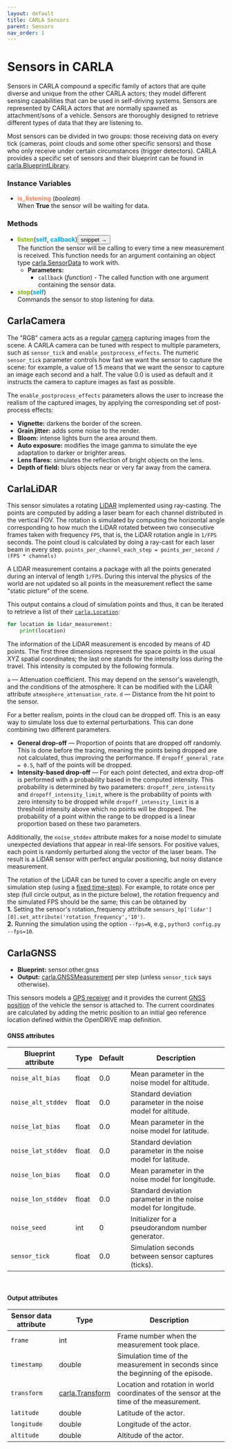 ```yaml
---
layout: default
title: CARLA Sensors
parent: Sensors
nav_order: 1
---
```


# Sensors in CARLA<a name="Sensor"></a>

Sensors in CARLA compound a specific family of actors that are quite diverse and unique from the other CARLA actors; they model different sensing capabilities that can be used in self-driving systems. 
Sensors are represented by CARLA actors that are normally spawned as attachment/sons of a vehicle. 
Sensors are thoroughly designed to retrieve different types of data that they are listening to. 

Most sensors can be divided in two groups: those receiving data on every tick (cameras, point clouds and some other specific sensors) and those who only receive under certain circumstances (trigger detectors). CARLA provides a specific set of sensors and their blueprint can be found in [carla.BlueprintLibrary](#carla.BlueprintLibrary). 

### Instance Variables
- <a name="carla.Sensor.is_listening"></a>**<font color="#f8805a">is_listening</font>** (_boolean_)  
When <b>True</b> the sensor will be waiting for data.  

### Methods
- <a name="carla.Sensor.listen"></a>**<font color="#7fb800">listen</font>**(<font color="#00a6ed">**self**</font>, <font color="#00a6ed">**callback**</font>)<button class="SnipetButton" id="carla.Sensor.listen-snipet_button">snippet &rarr;</button>  
The function the sensor will be calling to every time a new measurement is received. This function needs for an argument containing an object type [carla.SensorData](#carla.SensorData) to work with.  
    - **Parameters:**
        - `callback` (_function_) - The called function with one argument containing the sensor data.  
- <a name="carla.Sensor.stop"></a>**<font color="#7fb800">stop</font>**(<font color="#00a6ed">**self**</font>)  
Commands the sensor to stop listening for data.  

## CarlaCamera

The "RGB" camera acts as a regular [camera](index.html#Camera) capturing images from the scene.
A CARLA camera can be tuned with respect to multiple parameters, such as `sensor_tick` and `enable_postprocess_effects`. 
The numeric `sensor_tick` parameter controls how fast we want the sensor to capture the scene: 
for example, a value of 1.5 means that we want the sensor to capture an image each second and a half. The value 0.0 is used as default and it instructs the camera to capture images as fast as possible.

The `enable_postprocess_effects` parameters allows the user to increase the realism of the captured images, by applying the corresponding set of post-process effects:

* __Vignette:__ darkens the border of the screen.
* __Grain jitter:__ adds some noise to the render.
* __Bloom:__ intense lights burn the area around them.
* __Auto exposure:__ modifies the image gamma to simulate the eye adaptation to darker or brighter areas.
* __Lens flares:__ simulates the reflection of bright objects on the lens.
* __Depth of field:__ blurs objects near or very far away from the camera.


## CarlaLiDAR

This sensor simulates a rotating [LiDAR](index.html#LiDAR) implemented using ray-casting.
The points are computed by adding a laser beam for each channel distributed in the vertical FOV. 
The rotation is simulated by computing the horizontal angle corresponding to how much the LiDAR rotated between two consecutive frames taken with frequency `FPS`, that is, the LiDAR rotation angle in `1/FPS` seconds. 
The point cloud is calculated by doing a ray-cast for each laser beam in every step.
`points_per_channel_each_step = points_per_second / (FPS * channels)`

A LIDAR measurement contains a package with all the points generated during an interval of length `1/FPS`. 
During this interval the physics of the world are not updated so all points in the measurement reflect the same "static picture" of the scene.

This output contains a cloud of simulation points and thus, it can be iterated to retrieve a list of their [`carla.Location`](python_api.md#carla.Location):

```py
for location in lidar_measurement:
    print(location)
```

The information of the LiDAR measurement is encoded by means of 4D points. 
The first three dimensions represent the space points in the usual XYZ spatial coordinates; 
the last one stands for the intensity loss during the travel. 
This intensity is computed by the following formula.
<br>


`a` — Attenuation coefficient. This may depend on the sensor's wavelength, and the conditions of the atmosphere. It can be modified with the LiDAR attribute `atmosphere_attenuation_rate`.
`d` — Distance from the hit point to the sensor.

For a better realism, points in the cloud can be dropped off. This is an easy way to simulate loss due to external perturbations. This can done combining two different parameters.

*   __General drop-off__ — Proportion of points that are dropped off randomly. This is done before the tracing, meaning the points being dropped are not calculated, thus improving the performance. If `dropoff_general_rate = 0.5`, half of the points will be dropped.
*   __Intensity-based drop-off__ — For each point detected, and extra drop-off is performed with a probability based in the computed intensity. This probability is determined by two parameters: `dropoff_zero_intensity` and `dropoff_intensity_limit`, where is the probability of points with zero intensity to be dropped while `dropoff_intensity_limit` is a threshold intensity above which no points will be dropped. The probability of a point within the range to be dropped is a linear proportion based on these two parameters.

Additionally, the `noise_stddev` attribute makes for a noise model to simulate unexpected deviations that appear in real-life sensors. For positive values, each point is randomly perturbed along the vector of the laser beam. The result is a LiDAR sensor with perfect angular positioning, but noisy distance measurement.

The rotation of the LiDAR can be tuned to cover a specific angle on every simulation step (using a [fixed time-step](adv_synchrony_timestep.md)). For example, to rotate once per step (full circle output, as in the picture below), the rotation frequency and the simulated FPS should be the same; 
this can be obtained by <br>__1.__ Setting the sensor's rotation_frequency attribute `sensors_bp['lidar'][0].set_attribute('rotation_frequency','10')`. <br> __2.__ Running the simulation using the option `--fps=N`, e.g., `python3 config.py --fps=10`.

## CarlaGNSS

* __Blueprint:__ sensor.other.gnss
* __Output:__ [carla.GNSSMeasurement](python_api.md#carla.GnssMeasurement) per step (unless `sensor_tick` says otherwise).

This sensors models a [GPS receiver](index.html#GPS_IMU) and it provides the current [GNSS position](https://www.gsa.europa.eu/european-gnss/what-gnss) of the vehicle the sensor is attached to. 
The current coordinates are calculated by adding the metric position to an initial geo reference location defined within the OpenDRIVE map definition.

#### GNSS attributes


| Blueprint attribute      | Type   | Default            | Description        |
| ------------------- | ------------------- | ------------------- | ------------------- |
| `noise_alt_bias`   | float  | 0\.0   | Mean parameter in the noise model for altitude.    |
| `noise_alt_stddev` | float  | 0\.0   | Standard deviation parameter in the noise model for altitude.  |
| `noise_lat_bias`   | float  | 0\.0   | Mean parameter in the noise model for latitude.    |
| `noise_lat_stddev` | float  | 0\.0   | Standard deviation parameter in the noise model for latitude.  |
| `noise_lon_bias`   | float  | 0\.0   | Mean parameter in the noise model for longitude.   |
| `noise_lon_stddev` | float  | 0\.0   | Standard deviation parameter in the noise model for longitude. |
| `noise_seed`       | int    | 0      | Initializer for a pseudorandom number generator.   |
| `sensor_tick`      | float  | 0\.0   | Simulation seconds between sensor captures (ticks).            |

<br>

#### Output attributes


| Sensor data attribute            | Type  | Description        |
| ----------------------- | ----------------------- | ----------------------- |
| `frame`            | int   | Frame number when the measurement took place.      |
| `timestamp`        | double | Simulation time of the measurement in seconds since the beginning of the episode.        |
| `transform`        | [carla.Transform](<../python_api#carlatransform>)  | Location and rotation in world coordinates of the sensor at the time of the measurement. |
| `latitude`         | double | Latitude of the actor.           |
| `longitude`        | double | Longitude of the actor.          |
| `altitude`         | double | Altitude of the actor.           |